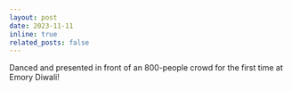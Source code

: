 ```yaml
---
layout: post
date: 2023-11-11
inline: true
related_posts: false
---
```


Danced and presented in front of an 800-people crowd for the first time at Emory Diwali!
